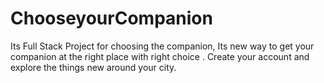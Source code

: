 # ChooseyourCompanion
Its Full Stack Project for choosing the companion, Its new way to get your companion at the right place with right choice . Create your account and explore the things new around your city.
